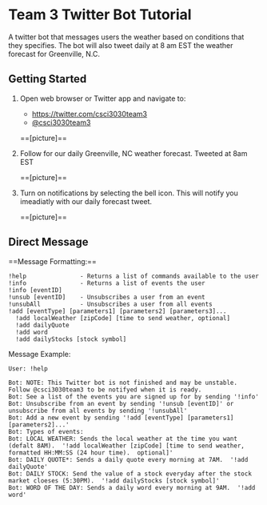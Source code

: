 # Team 3 Twitter Bot Tutorial
A twitter bot that messages users the weather based on conditions that they specifies. The bot will also tweet daily at 8 am EST the weather forecast for Greenville, N.C.

## Getting Started

1. Open web browser or Twitter app and navigate to: 

   - https://twitter.com/csci3030team3
   - [@csci3030team3](https://twitter.com/csci3030team3)

   ==[picture]==

2. Follow for our daily Greenville, NC weather forecast. Tweeted at 8am EST

   ==[picture]==

3. Turn on notifications by selecting the bell icon. This will notify you imeadiatly with our daily forecast tweet.

   ==[picture]==

## Direct Message 

==Message Formatting:==

```
!help               - Returns a list of commands available to the user
!info               - Returns a list of events the user
!info [eventID]
!unsub [eventID]    - Unsubscribes a user from an event
!unsubAll           - Unsubscribes a user from all events
!add [eventType] [parameters1] [parameters2] [parameters3]...
  !add localWeather [zipCode] [time to send weather, optional]
  !add dailyQuote
  !add word
  !add dailyStocks [stock symbol]
```

Message Example:

```
User: !help

Bot: NOTE: This Twitter bot is not finished and may be unstable.  Follow @csci3030team3 to be notifyed when it is ready.
Bot: See a list of the events you are signed up for by sending '!info'
Bot: Unsubscribe from an event by sending '!unsub [eventID]' or unsubscribe from all events by sending '!unsubAll'
Bot: Add a new event by sending '!add [eventType] [parameters1] [parameters2]...'
Bot: Types of events:
Bot: LOCAL WEATHER: Sends the local weather at the time you want (defalt 8AM).  '!add localWeather [zipCode] [time to send weather, formatted HH:MM:SS (24 hour time).  optional]'
Bot: DAILY QUOTE*: Sends a daily quote every morning at 7AM.  '!add dailyQuote'
Bot: DAILY STOCK: Send the value of a stock everyday after the stock market cloeses (5:30PM).  '!add dailyStocks [stock symbol]'
Bot: WORD OF THE DAY: Sends a daily word every morning at 9AM.  '!add word'
```

